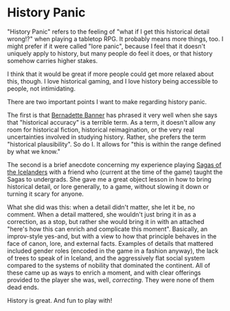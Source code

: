 # History Panic

"History Panic" refers to the feeling of "what if I get this historical detail
wrong!?" when playing a tabletop RPG. It probably means more things, too. I
might prefer if it were called "lore panic", because I feel that it doesn't
uniquely apply to history, but many people do feel it does, or that history
somehow carries higher stakes.

I think that it would be great if more people could get more relaxed about
this, though. I love historical gaming, and I love history being accessible to
people, not intimidating.

There are two important points I want to make regarding history panic.

The first is that [Bernadette Banner][1] has phrased it very well when she says
that "historical accuracy" is a terrible term. As a term, it doesn't allow any
room for historical fiction, historical reimagination, or the very real
uncertainties involved in studying history. Rather, she prefers the term
"historical plausibility". So do I. It allows for "this is within the range
defined by what we know."

[1]: https://www.youtube.com/@bernadettebanner

The second is a brief anecdote concerning my experience playing [Sagas of the
Icelanders][2] with a friend who (current at the time of the game) taught the
Sagas to undergrads. She gave me a great object lesson in how to bring
historical detail, or lore generally, to a game, without slowing it down or
turning it scary for anyone.

[2]: https://www.drivethrurpg.com/product/254224/Sagas-of-the-Icelanders?manufacturers_id=11487

What she did was this: when a detail didn't matter, she let it be, no comment.
When a detail mattered, she wouldn't just bring it in as a correction, as a
stop, but rather she would bring it in with an attached "here's how this can
enrich and complicate this moment". Basically, an improv-style yes-and, but
with a view to how that principle behaves in the face of canon, lore, and
external facts. Examples of details that mattered included gender roles
(encoded in the game in a fashion anyway), the lack of trees to speak of in
Iceland, and the aggressively flat social system compared to the systems of
nobility that dominated the continent. All of these came up as ways to enrich a
moment, and with clear offerings provided to the player she was, well,
_correcting_. They were none of them dead ends.

History is great. And fun to play with!
